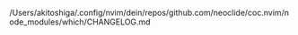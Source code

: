 /Users/akitoshiga/.config/nvim/dein/repos/github.com/neoclide/coc.nvim/node_modules/which/CHANGELOG.md
